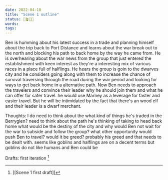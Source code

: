 ```yaml
---
date: 2022-04-10
title: "Scene 1 outline"
status: 🌱🪴🌲🍇
words:
tags:
---
```

Ben is humming about his latest success in a trade and planning himself about the trip back to Port Distance and learns about the war break out to the north and blocking his path to back home by the way he came from.  He is overhearing about the war news from the group that just entered the establishment with keen interest as they're a interesting mix of various races in a place full of halflings.  He hears the group is goin to the dwarves city and he considers going along with them to increase the chance of survival traversing through the road during the war period and looking for ways to get back home in a alternative path.
Now Ben needs to approach the travelers and convince their leader why he should join them and what he can offer for safer travel. he would use Marney as a leverage for faster and easier travel. 
But he will be intimidated by the fact that there's an wood elf and their leader is a dwarf merchant.

Thoughts: 
I do need to think about the what kind of things he's traded in the Berryglen?
need to think about the path he's thinking of taking to head back home
what would be the destiny of the city and why would Ben not wait for the war to subside and follow the group?
what other opportunity would push Ben to travel? would it be greed?
probably his greed and that needs to be dealt with.
seems like goblins and halflings are on a decent terms but goblins do not like humans and Ben could be 

Drafts:
first iteration [^1]

[^1]: [[Scene 1 first draft]]